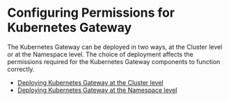 # Configuring Permissions for Kubernetes Gateway

The Kubernetes Gateway can be deployed in two ways, at the Cluster level or at the Namespace level. The choice of deployment affects the permissions required for the Kubernetes Gateway components to function correctly.

- <a href="../../configuring-permissions/configuring-clusterrole-and-clusterrolebinding" target="_blank">Deploying Kubernetes Gateway at the Cluster level</a>
- <a href="../../configuring-permissions/configuring-roles-and-rolebindings" target="_blank">Deploying Kubernetes Gateway at the Namespace level</a>